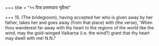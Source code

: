 +++
title = "१५ पित्रा प्रत्तामादाय गृहीत्वा"

+++
15. (The bridegroom), having accepted her who is given away by her father, takes her and goes away (from that place) with (the verse), 'When thou wanderest far away with thy heart to the regions of the world like the wind, may the gold-winged Vaikarṇa (i.e. the wind?) grant that thy heart may dwell with me! N.N.!'
